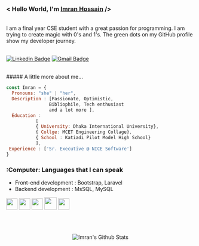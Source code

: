 
<h3> < Hello World, I'm <a href="https://facebook.com/cmt.imran" target="_blank"> Imran Hossain</a> /></h3><br>
I am a final year CSE student with a great passion for programming. I am trying to create magic with 0's and 1's. The green dots on my GitHub profile show my developer journey. <br> <br>

[![Linkedin Badge](https://img.shields.io/badge/-Imran_Hossain-blue?style=flat-square&logo=Linkedin&logoColor=white&link=https://www.linkedin.com/in/ih000/)](https://www.linkedin.com/in/ih000/) [![Gmail Badge](https://img.shields.io/badge/-imran527166@gmail.com-c14438?style=flat-square&logo=Gmail&logoColor=white&link=mailto:imran527166@gmail.com)](mailto:imran527166@gmail.com)

<br/>
##### A little more about me...  

```javascript
const Imran = {
  Pronouns: "she" | "her",
  Description : [Passionate, Optimistic, 
                Bibliophile, Tech enthusiast  
                and a lot more ],
  Education : 
           [ 
           { University: Dhaka International University}, 
           { Collge: MCET Engineering Collage}, 
           { School : Katiadi Pilot Model High School} 
           ],
 Experience : ['Sr. Executive @ NICE Software']
}
```


### :Computer: Languages that I can speak
* Front-end development :  Bootstrap, Laravel
* Backend development : MsSQL, MySQL



 <img src = 'https://image.flaticon.com/icons/svg/919/919827.svg' width='30'/>  <img src = 'https://github.com/MarikIshtar007/MarikIshtar007/blob/master/images/css.svg' width='30'/>  <img src = 'https://github.com/MarikIshtar007/MarikIshtar007/blob/master/images/js.svg' width='30'/>  <img src = 'https://github.com/MarikIshtar007/MarikIshtar007/blob/master/images/bootstrap.svg' width='33'/>  <img src = 'https://github.com/MarikIshtar007/MarikIshtar007/blob/master/images/sql.svg' width='30'/> 

<br><br>
<p align="center"> 
  <img src="https://github-readme-stats.vercel.app/api?username=cmtimran&theme=radical&show_icons=true" alt="Imran's Github Stats" />
</p>



